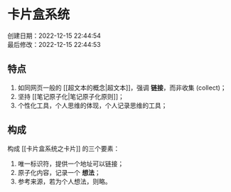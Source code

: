 # 卡片盒系统

创建日期：2022-12-15 22:44:54  
最后修改：2022-12-15 22:44:53

## 特点

1. 如同网页一般的 [[超文本的概念|超文本]]，强调 **链接**，而非收集 (collect)；
2. 坚持 [[笔记原子化|笔记原子化原则]]；
3. 个性化工具，个人思维的体现，个人记录思维的工具；

## 构成

构成 [[卡片盒系统之卡片]] 的三个要素：

1. 唯一标识符，提供一个地址可以链接；
2. 原子化内容，记录一个 **想法**；
3. 参考来源，若为个人想法，则略。
